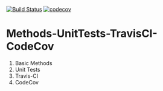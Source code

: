 [![Build Status](https://travis-ci.org/gjarant/Methods-UnitTests-TravisCI-CodeCov.svg?branch=master)](https://travis-ci.org/gjarant/Methods-UnitTests-TravisCI-CodeCov)
[![codecov](https://codecov.io/gh/gjarant/Methods-UnitTests-TravisCI-CodeCov/branch/master/graph/badge.svg)](https://codecov.io/gh/gjarant/Methods-UnitTests-TravisCI-CodeCov)

# Methods-UnitTests-TravisCI-CodeCov
1. Basic Methods
2. Unit Tests
3. Travis-CI
4. CodeCov